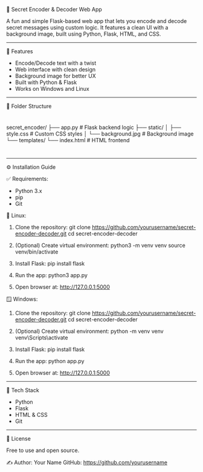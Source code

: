 🔐 Secret Encoder & Decoder Web App

A fun and simple Flask-based web app that lets you encode and decode secret messages using custom logic. It features a clean UI with a background image, built using Python, Flask, HTML, and CSS.

---

📸 Features

- Encode/Decode text with a twist
- Web interface with clean design
- Background image for better UX
- Built with Python & Flask
- Works on Windows and Linux

---

📂 Folder Structure
#
secret_encoder/
├── app.py                  # Flask backend logic
├── static/
│   ├── style.css           # Custom CSS styles
│   └── background.jpg      # Background image
└── templates/
    └── index.html          # HTML frontend
#
---

⚙️ Installation Guide

✅ Requirements:
- Python 3.x
- pip
- Git

🐧 Linux:

1. Clone the repository:
   git clone https://github.com/yourusername/secret-encoder-decoder.git
   cd secret-encoder-decoder

2. (Optional) Create virtual environment:
   python3 -m venv venv
   source venv/bin/activate

3. Install Flask:
   pip install flask

4. Run the app:
   python3 app.py

5. Open browser at:
   http://127.0.0.1:5000

🪟 Windows:

1. Clone the repository:
   git clone https://github.com/yourusername/secret-encoder-decoder.git
   cd secret-encoder-decoder

2. (Optional) Create virtual environment:
   python -m venv venv
   venv\Scripts\activate

3. Install Flask:
   pip install flask

4. Run the app:
   python app.py

5. Open browser at:
   http://127.0.0.1:5000

---

🧠 Tech Stack

- Python
- Flask
- HTML & CSS
- Git

---

📄 License

Free to use and open source.

✍️ Author: Your Name
GitHub: https://github.com/yourusername
